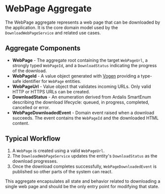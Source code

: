 # WebPage Aggregate

The WebPage aggregate represents a web page that can be downloaded by the application. It is the core domain model used by the `DownloadWebPageService` and related use cases.

## Aggregate Components

- **WebPage** - The aggregate root containing the target `WebPageUrl`, a strongly typed `WebPageId`, and a `DownloadStatus` indicating the progress of the download.
- **WebPageId** - A value object generated with [Vogen](https://github.com/SteveDower/vogen) providing a type-safe identifier for `WebPage` entities.
- **WebPageUrl** - Value object that validates incoming URLs. Only valid HTTP or HTTPS URLs can be created.
- **DownloadStatus** - An enumeration derived from Ardalis SmartEnum describing the download lifecycle: queued, in progress, completed, cancelled or error.
- **WebPageDownloadedEvent** - Domain event raised when a download succeeds. The event contains the `WebPageId` and the downloaded HTML content.

## Typical Workflow

1. A `WebPage` is created using a valid `WebPageUrl`.
2. The `DownloadWebPageService` updates the entity's `DownloadStatus` as the download progresses.
3. Once the download completes successfully, `WebPageDownloadedEvent` is published so other parts of the system can react.

This aggregate encapsulates all state and behavior related to downloading a single web page and should be the only entry point for modifying that state.
